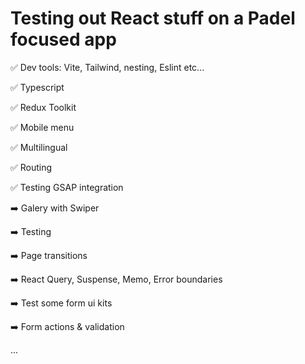 # Testing out React stuff on a Padel focused app

:white_check_mark: Dev tools: Vite, Tailwind, nesting, Eslint etc...

:white_check_mark: Typescript

:white_check_mark: Redux Toolkit

:white_check_mark: Mobile menu

:white_check_mark: Multilingual

:white_check_mark: Routing

:white_check_mark: Testing GSAP integration

:arrow_right: Galery with Swiper

:arrow_right: Testing

:arrow_right: Page transitions

:arrow_right: React Query, Suspense, Memo, Error boundaries

:arrow_right: Test some form ui kits

:arrow_right: Form actions & validation

...
